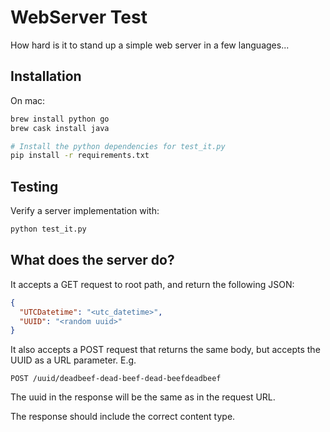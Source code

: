 WebServer Test
==============

How hard is it to stand up a simple web server in a few languages...

Installation
------------

On mac:

```bash
brew install python go
brew cask install java

# Install the python dependencies for test_it.py
pip install -r requirements.txt
```

Testing
-------

Verify a server implementation with:

```bash
python test_it.py
```

What does the server do?
------------------------

It accepts a GET request to root path, and return the following JSON:

```json
{
  "UTCDatetime": "<utc_datetime>",
  "UUID": "<random uuid>"
}
```

It also accepts a POST request that returns the same body, but accepts the UUID
as a URL parameter. E.g.

```http
POST /uuid/deadbeef-dead-beef-dead-beefdeadbeef
```

The uuid in the response will be the same as in the request URL.

The response should include the correct content type.
